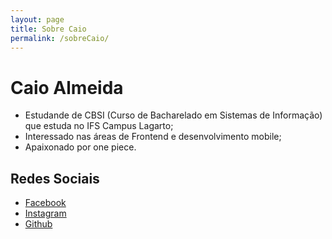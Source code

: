 ```yaml
---
layout: page
title: Sobre Caio
permalink: /sobreCaio/
---
```


# Caio Almeida #

- Estudande de CBSI (Curso de Bacharelado em Sistemas de Informação) que estuda no IFS Campus Lagarto;
- Interessado nas áreas de Frontend e desenvolvimento mobile;
- Apaixonado por one piece.

## Redes Sociais ##

- [Facebook](https://www.facebook.com/caio.almeida.14268)
- [Instagram](https://www.instagram.com/caio_areiss/)
- [Github](https://github.com/CaioAReis)
